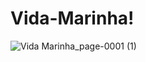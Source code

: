# Vida-Marinha!



![Vida Marinha_page-0001 (1)](https://github.com/Gucs1/Vida-Marinha/assets/78052051/81a80da0-d51c-4ae0-ad95-f82c5b9d678b)

